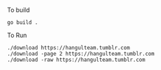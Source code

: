 To build
```
go build .
```
To Run
```
./download https://hangulteam.tumblr.com
./download -page 2 https://hangulteam.tumblr.com
./download -raw https://hangulteam.tumblr.com
```
